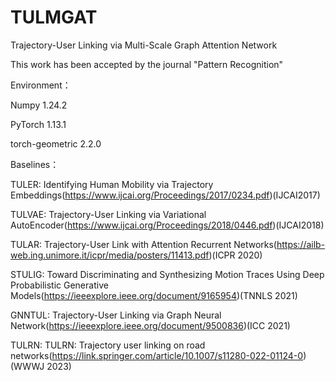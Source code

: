 # TULMGAT

Trajectory-User Linking via Multi-Scale Graph Attention Network

This work has been accepted by the journal "Pattern Recognition"

Environment：

Numpy 1.24.2

PyTorch 1.13.1

torch-geometric 2.2.0




Baselines：

TULER: Identifying Human Mobility via Trajectory Embeddings(https://www.ijcai.org/Proceedings/2017/0234.pdf)(IJCAI2017)

TULVAE: Trajectory-User Linking via Variational AutoEncoder(https://www.ijcai.org/Proceedings/2018/0446.pdf)(IJCAI2018)

TULAR:  Trajectory-User Link with Attention Recurrent Networks(https://ailb-web.ing.unimore.it/icpr/media/posters/11413.pdf)(ICPR 2020)

STULIG: Toward Discriminating and Synthesizing Motion Traces Using Deep Probabilistic Generative Models(https://ieeexplore.ieee.org/document/9165954)(TNNLS 2021)

GNNTUL: Trajectory-User Linking via Graph Neural Network(https://ieeexplore.ieee.org/document/9500836)(ICC 2021)

TULRN: TULRN: Trajectory user linking on road networks(https://link.springer.com/article/10.1007/s11280-022-01124-0)(WWWJ 2023)
